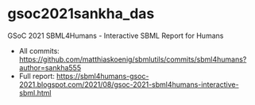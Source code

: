 # gsoc2021sankha_das

GSoC 2021 SBML4Humans - Interactive SBML Report for Humans

* All commits: https://github.com/matthiaskoenig/sbmlutils/commits/sbml4humans?author=sankha555
* Full report: https://sbml4humans-gsoc-2021.blogspot.com/2021/08/gsoc-2021-sbml4humans-interactive-sbml.html
